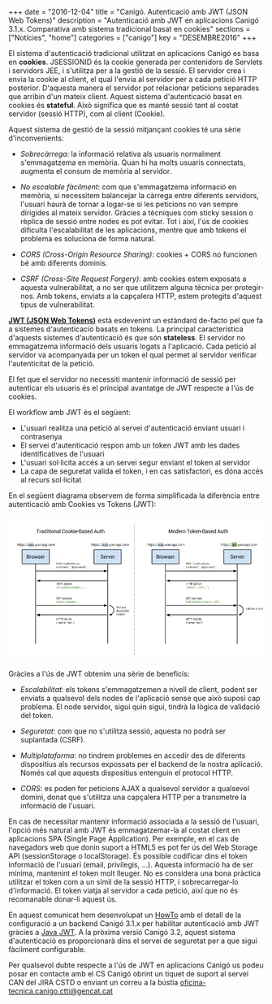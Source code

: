 +++
date        = "2016-12-04"
title       = "Canigó. Autenticació amb JWT (JSON Web Tokens)"
description = "Autenticació amb JWT en aplicacions Canigó 3.1.x. Comparativa amb sistema tradicional basat en cookies"
sections    = ["Notícies", "home"]
categories  = ["canigo"]
key         = "DESEMBRE2016"
+++

El sistema d'autenticació tradicional utilitzat en aplicacions Canigó es basa en **cookies**. JSESSIONID és la cookie generada per contenidors de Servlets i servidors JEE, i s'utilitza per a la gestió de la sessió. El servidor crea i envia la cookie al client, el qual l'envia al servidor per a cada petició HTTP posterior. D'aquesta manera el servidor pot relacionar peticions separades que arribin d'un mateix client. Aquest sistema d'autenticació basat en cookies és **stateful**. Això significa que es manté sessió tant al costat servidor (sessió HTTP), com al client (Cookie).

Aquest sistema de gestió de la sessió mitjançant cookies té una sèrie d'inconvenients:

* _Sobrecàrrega_: la informació relativa als usuaris normalment s'emmagatzema en memòria. Quan hi ha molts usuaris connectats, augmenta el consum de memòria al servidor.

* _No escalable fàcilment_: com que s'emmagatzema informació en memòria, si necessitem balancejar la càrrega entre diferents servidors, l'usuari haurà de tornar a logar-se si les peticions no van sempre dirigides al mateix servidor. Gràcies a tècniques com sticky session o rèplica de sessió entre nodes es pot evitar. Tot i així, l'ús de cookies dificulta l'escalabilitat de les aplicacions, mentre que amb tokens el problema es soluciona de forma natural.

* _CORS (Cross-Origin Resource Sharing)_: cookies + CORS no funcionen bé amb diferents dominis. 

* _CSRF (Cross-Site Request Forgery)_: amb cookies estem exposats a aquesta vulnerabilitat, a no ser que utilitzem alguna tècnica per protegir-nos. Amb tokens, enviats a la capçalera HTTP, estem protegits d'aquest tipus de vulnerabilitat.

**[JWT (JSON Web Tokens)](https://jwt.io/)** està esdevenint un estàndard de-facto pel que fa a sistemes d'autenticació basats en tokens. La principal característica d'aquests sistemes d'autenticació és que són **stateless**. El servidor no emmagatzema informació dels usuaris logats a l'aplicació. Cada petició al servidor va acompanyada per un token el qual permet al servidor verificar l'autenticitat de la petició.

El fet que el servidor no necessiti mantenir informació de sessió per autenticar els usuaris és el principal avantatge de JWT respecte a l'ús de cookies.

El workflow amb JWT és el següent:

- L'usuari realitza una petició al servei d'autenticació enviant usuari i contrasenya
- El servei d'autenticació respon amb un token JWT amb les dades identificatives de l'usuari
- L'usuari sol·licita accés a un servei segur enviant el token al servidor
- La capa de seguretat valida el token, i en cas satisfactori, es dóna accés al recurs sol·licitat

En el següent diagrama observem de forma simplificada la diferència entre autenticació amb Cookies vs Tokens (JWT):

![Cookies vs Tokens](/related/cs/2016/12/cookie-token-auth.png)

Gràcies a l'ús de JWT obtenim una sèrie de beneficis:

* _Escalabilitat_: els tokens s'emmagatzemen a nivell de client, podent ser enviats a qualsevol dels nodes de l'aplicació sense que això suposi cap problema. El node servidor, sigui quin sigui, tindrà la lògica de validació del token.

* _Seguretat_: com que no s'utilitza sessió, aquesta no podrà ser suplantada (CSRF).

* _Multiplataforma_: no tindrem problemes en accedir des de diferents dispositius als recursos expossats per el backend de la nostra aplicació. Només cal que aquests dispositius entenguin el protocol HTTP.

* _CORS_: es poden fer peticions AJAX a qualsevol servidor a qualsevol domini, donat que s'utilitza una capçalera HTTP per a transmetre la informació de l'usuari.

En cas de necessitar mantenir informació associada a la sessió de l'usuari, l'opció més natural amb JWT és emmagatzemar-la al costat client en aplicacions SPA (Single Page Application). Per exemple, en el cas de navegadors web que donin suport a HTML5 es pot fer ús del Web Storage API (sessionStorage o localStorage). És possible codificar dins el token informació de l'usuari (email, privilegis, ...). Aquesta informació ha de ser mínima, mantenint el token molt lleuger. No es considera una bona pràctica utilitzar el token com a un símil de la sessió HTTP, i sobrecarregar-lo d'informació. El token viatja al servidor a cada petició, així que no és recomanable donar-li aquest ús.

En aquest comunicat hem desenvolupat un [HowTo](howtos/2016-11-Howto-Canigo-JWT/) amb el detall de la configuració a un backend Canigó 3.1.x per habilitar autenticació amb JWT gràcies a [Java JWT](https://java.jsonwebtoken.io/). A la pròxima versió Canigó 3.2, aquest sistema d'autenticació es proporcionarà dins el servei de seguretat per a que sigui fàcilment configurable.

Per qualsevol dubte respecte a l'ús de JWT en aplicacions Canigó us podeu posar en contacte amb el CS Canigó obrint un tiquet de suport al servei CAN del JIRA CSTD o enviant un correu a la bústia [oficina-tecnica.canigo.ctti@gencat.cat](mailto:oficina-tecnica.canigo.ctti@gencat.cat)
